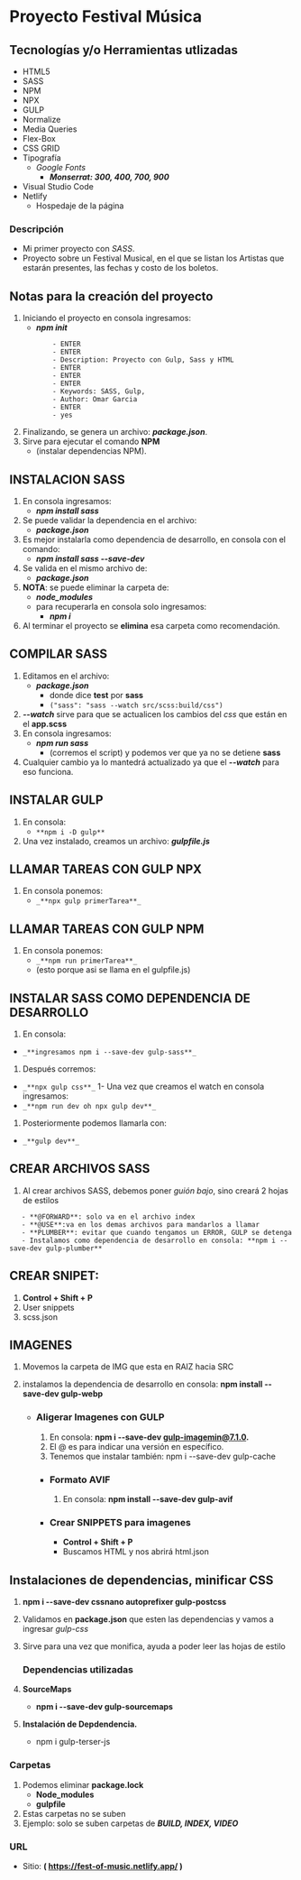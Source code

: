 # Proyecto Festival Música

## Tecnologías y/o Herramientas utlizadas

- HTML5
- SASS
- NPM
- NPX
- GULP
- Normalize
- Media Queries
- Flex-Box
- CSS GRID
- Tipografía
    - _Google Fonts_
        - _**Monserrat: 300, 400, 700, 900**_
- Visual Studio Code
- Netlify
    - Hospedaje de la página

### Descripción

- Mi primer proyecto con _SASS_.
- Proyecto sobre un Festival Musical, en el que se listan los Artistas que estarán presentes, las fechas y costo de los boletos.

## Notas para la creación del proyecto

1. Iniciando el proyecto en consola ingresamos: 
    - _**npm init**_
        ```
            - ENTER
            - ENTER
            - Description: Proyecto con Gulp, Sass y HTML
            - ENTER
            - ENTER
            - ENTER
            - Keywords: SASS, Gulp,
            - Author: Omar Garcia
            - ENTER
            - yes
        ```
1. Finalizando, se genera un archivo: _**package.json**_.
1. Sirve para ejecutar el comando **NPM**
    - (instalar dependencias NPM).

## INSTALACION SASS

1. En consola ingresamos: 
    - _**npm install sass**_
1. Se puede validar la dependencia en el archivo: 
    - _**package.json**_
1. Es mejor instalarla como dependencia de desarrollo, en consola con el comando: 
    - _**npm install sass --save-dev**_
1. Se valida en el mismo archivo de: 
    - _**package.json**_
1. **NOTA**: se puede eliminar la carpeta de: 
    - _**node_modules**_ 
    - para recuperarla en consola solo ingresamos: 
        - _**npm i**_
1. Al terminar el proyecto se **elimina** esa carpeta como recomendación.

## COMPILAR SASS

1. Editamos en el archivo: 
    - _**package.json**_
        - donde dice **test** por **sass**
        - `("sass": "sass --watch src/scss:build/css")`
1. _**--watch**_ sirve para que se actualicen los cambios del _css_ que están en el **app.scss**
1. En consola ingresamos: 
    - _**npm run sass**_ 
        - (corremos el script) y podemos ver que ya no se detiene **sass**
1. Cualquier cambio ya lo mantedrá actualizado ya que el _**--watch**_ para eso funciona.

## INSTALAR GULP

1. En consola: 
    - `**npm i -D gulp**`
1. Una vez instalado, creamos un archivo: _**gulpfile.js**_

## LLAMAR TAREAS CON GULP NPX
1. En consola ponemos: 
    - `_**npx gulp primerTarea**_`

## LLAMAR TAREAS CON GULP NPM

1. En consola ponemos: 
    - `_**npm run primerTarea**_` 
    - (esto porque asi se llama en el gulpfile.js)

## INSTALAR SASS COMO DEPENDENCIA DE DESARROLLO

1. En consola: 
 - `_**ingresamos npm i --save-dev gulp-sass**_`
1. Después corremos:
 - `_**npx gulp css**_`
1- Una vez que creamos el watch en consola ingresamos: 
 - `_**npm run dev oh npx gulp dev**_`
1. Posteriormente podemos llamarla con: 
 - `_**gulp dev**_`

## CREAR ARCHIVOS SASS

1. Al crear archivos SASS, debemos poner _guión bajo_, sino creará 2 hojas de estilos
 ```
    - **@FORWARD**: solo va en el archivo index
    - **@USE**:va en los demas archivos para mandarlos a llamar
    - **PLUMBER**: evitar que cuando tengamos un ERROR, GULP se detenga
    - Instalamos como dependencia de desarrollo en consola: **npm i --save-dev gulp-plumber**
 ```
## CREAR SNIPET: 
1. **Control + Shift + P**
1. User snippets
1. scss.json

## IMAGENES
1. Movemos la carpeta de IMG que esta en RAIZ hacia SRC
1. instalamos la dependencia de desarrollo en consola: **npm install --save-dev gulp-webp**

    - ### Aligerar Imagenes con GULP
        1. En consola: **npm i --save-dev gulp-imagemin@7.1.0.**
        1. El @ es para indicar una versión en específico.
        1. Tenemos que instalar también: npm i --save-dev gulp-cache

        - ### Formato AVIF
            1. En consola: **npm install --save-dev gulp-avif**
        - ### Crear SNIPPETS para imagenes
            - **Control + Shift + P**
            - Buscamos HTML y nos abrirá html.json

## Instalaciones de dependencias, minificar CSS
1. **npm i --save-dev cssnano autoprefixer gulp-postcss**
1. Validamos en **package.json** que esten las dependencias y vamos a ingresar _gulp-css_
1. Sirve para una vez que monifica, ayuda a poder leer las hojas de estilo

    ### Dependencias utilizadas
1. **SourceMaps**
    - **npm i --save-dev gulp-sourcemaps**

1. **Instalación de Depdendencia.**
    - npm i gulp-terser-js

### Carpetas
1. Podemos eliminar **package.lock**
    - **Node_modules**
    - **gulpfile**
1. Estas carpetas no se suben
1. Ejemplo: solo se suben carpetas de _**BUILD, INDEX, VIDEO**_

### URL

- Sitio: **( https://fest-of-music.netlify.app/ )**